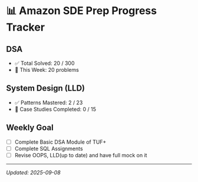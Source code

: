 #  📊  Amazon SDE Prep Progress Tracker

## DSA
- ✅ Total Solved: 20 / 300
- 🔄 This Week: 20 problems

## System Design (LLD)
- ✅ Patterns Mastered: 2 / 23
- 🔄 Case Studies Completed: 0 / 15

## Weekly Goal
- [ ] Complete Basic DSA Module of TUF+
- [ ] Complete SQL Assignments
- [ ] Revise OOPS, LLD(up to date) and have full mock on it

---
_Updated: 2025-09-08_
